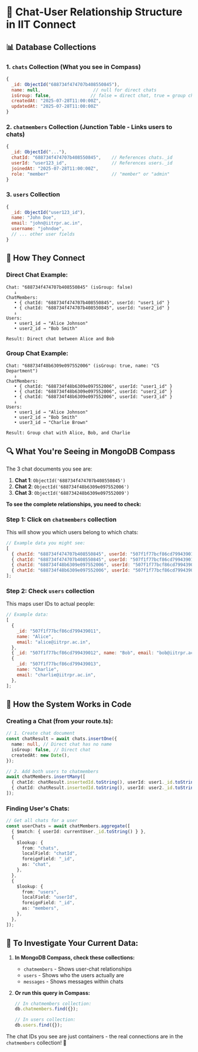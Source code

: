 # 🔗 Chat-User Relationship Structure in IIT Connect

## 📊 Database Collections

### 1. **`chats` Collection** (What you see in Compass)

```javascript
{
  _id: ObjectId("688734f474707b408550845"),
  name: null,                    // null for direct chats
  isGroup: false,               // false = direct chat, true = group chat
  createdAt: "2025-07-28T11:00:00Z",
  updatedAt: "2025-07-28T11:00:00Z"
}
```

### 2. **`chatmembers` Collection** (Junction Table - Links users to chats)

```javascript
{
  _id: ObjectId("..."),
  chatId: "688734f474707b408550845",    // References chats._id
  userId: "user123_id",                 // References users._id
  joinedAt: "2025-07-28T11:00:00Z",
  role: "member"                        // "member" or "admin"
}
```

### 3. **`users` Collection**

```javascript
{
  _id: ObjectId("user123_id"),
  name: "John Doe",
  email: "john@iitrpr.ac.in",
  username: "johndoe",
  // ... other user fields
}
```

## 🔄 How They Connect

### Direct Chat Example:

```
Chat: "688734f474707b408550845" (isGroup: false)
   ↓
ChatMembers:
   • { chatId: "688734f474707b408550845", userId: "user1_id" }
   • { chatId: "688734f474707b408550845", userId: "user2_id" }
   ↓
Users:
   • user1_id → "Alice Johnson"
   • user2_id → "Bob Smith"

Result: Direct chat between Alice and Bob
```

### Group Chat Example:

```
Chat: "688734f48b6309e097552006" (isGroup: true, name: "CS Department")
   ↓
ChatMembers:
   • { chatId: "688734f48b6309e097552006", userId: "user1_id" }
   • { chatId: "688734f48b6309e097552006", userId: "user2_id" }
   • { chatId: "688734f48b6309e097552006", userId: "user3_id" }
   ↓
Users:
   • user1_id → "Alice Johnson"
   • user2_id → "Bob Smith"
   • user3_id → "Charlie Brown"

Result: Group chat with Alice, Bob, and Charlie
```

## 🔍 What You're Seeing in MongoDB Compass

The 3 chat documents you see are:

1. **Chat 1**: `ObjectId('688734f474707b408550845')`
2. **Chat 2**: `ObjectId('688734f48b6309e097552006')`
3. **Chat 3**: `ObjectId('688734248b6309e097552009')`

**To see the complete relationships, you need to check:**

### Step 1: Click on `chatmembers` collection

This will show you which users belong to which chats:

```javascript
// Example data you might see:
[
  { chatId: "688734f474707b408550845", userId: "507f1f77bcf86cd799439011" },
  { chatId: "688734f474707b408550845", userId: "507f1f77bcf86cd799439012" },
  { chatId: "688734f48b6309e097552006", userId: "507f1f77bcf86cd799439011" },
  { chatId: "688734f48b6309e097552006", userId: "507f1f77bcf86cd799439013" },
];
```

### Step 2: Check `users` collection

This maps user IDs to actual people:

```javascript
// Example data:
[
  {
    _id: "507f1f77bcf86cd799439011",
    name: "Alice",
    email: "alice@iitrpr.ac.in",
  },
  { _id: "507f1f77bcf86cd799439012", name: "Bob", email: "bob@iitrpr.ac.in" },
  {
    _id: "507f1f77bcf86cd799439013",
    name: "Charlie",
    email: "charlie@iitrpr.ac.in",
  },
];
```

## 🚀 How the System Works in Code

### Creating a Chat (from your route.ts):

```typescript
// 1. Create chat document
const chatResult = await chats.insertOne({
  name: null, // Direct chat has no name
  isGroup: false, // Direct chat
  createdAt: new Date(),
});

// 2. Add both users to chatmembers
await chatMembers.insertMany([
  { chatId: chatResult.insertedId.toString(), userId: user1._id.toString() },
  { chatId: chatResult.insertedId.toString(), userId: user2._id.toString() },
]);
```

### Finding User's Chats:

```typescript
// Get all chats for a user
const userChats = await chatMembers.aggregate([
  { $match: { userId: currentUser._id.toString() } },
  {
    $lookup: {
      from: "chats",
      localField: "chatId",
      foreignField: "_id",
      as: "chat",
    },
  },
  {
    $lookup: {
      from: "users",
      localField: "userId",
      foreignField: "_id",
      as: "members",
    },
  },
]);
```

## 🔧 To Investigate Your Current Data:

1. **In MongoDB Compass, check these collections:**

   - `chatmembers` - Shows user-chat relationships
   - `users` - Shows who the users actually are
   - `messages` - Shows messages within chats

2. **Or run this query in Compass:**

   ```javascript
   // In chatmembers collection:
   db.chatmembers.find({});

   // In users collection:
   db.users.find({});
   ```

The chat IDs you see are just containers - the real connections are in the `chatmembers` collection! 🔗
